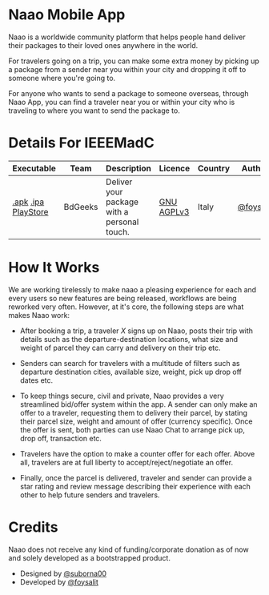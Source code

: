 Naao Mobile App
===============
Naao is a worldwide community platform that helps people hand deliver their packages to their loved ones anywhere in the world.

For travelers going on a trip, you can make some extra money by picking up a package from a sender near you within your city and dropping it off to someone where you're going to.

For anyone who wants to send a package to someone overseas, through Naao App, you can find a traveler near you or within your city who is traveling to where you want to send the package to.

Details For IEEEMadC
====================

|Executable|Team|Description|Licence|Country|Author|
|------------------------------------------------------|---------|--------------------------------|-------|-------|----------------|
| [.apk](https://exp-shell-app-assets.s3.us-west-1.amazonaws.com/android/%40foysalit/naao-6c2f884f45fa4f24a163d909c19fefb8-signed.apk) [.ipa](https://exp-shell-app-assets.s3.us-west-1.amazonaws.com/ios/%40foysalit/naao-add11fc0-4601-4d1f-8f18-d3c2970aa032-archive.ipa) [PlayStore](https://play.google.com/store/apps/details?id=com.bdgeeks.naao) | BdGeeks | Deliver your package with a personal touch. | [GNU AGPLv3](LICENSE.md) | Italy | [@foysalit](https://github.com/foysalit) |

How It Works
============
We are working tirelessly to make naao a pleasing experience for each and every users so new features are being released, workflows are being reworked very often. However, at it's core, the following steps are what makes Naao work:

- After booking a trip, a traveler *X* signs up on Naao, posts their trip with details such as the departure-destination locations, what size and weight of parcel they can carry and delivery on their trip etc.

- Senders can search for travelers with a multitude of filters such as departure destination cities, available size, weight, pick up drop off dates etc. 

- To keep things secure, civil and private, Naao provides a very streamlined bid/offer system within the app. A sender can only make an offer to a traveler, requesting them to delivery their parcel, by stating their parcel size, weight and amount of offer (currency specific). Once the offer is sent, both parties can use Naao Chat to arrange pick up, drop off, transaction etc. 

- Travelers have the option to make a counter offer for each offer. Above all, travelers are at full liberty to accept/reject/negotiate an offer.

- Finally, once the parcel is delivered, traveler and sender can provide a star rating and review message describing their experience with each other to help future senders and travelers.


Credits
=======
Naao does not receive any kind of funding/corporate donation as of now and solely developed as a bootstrapped product.

- Designed by [@suborna00](https://twitter.com/suborna00)
- Developed by [@foysalit](https://twitter.com/foysalit)
